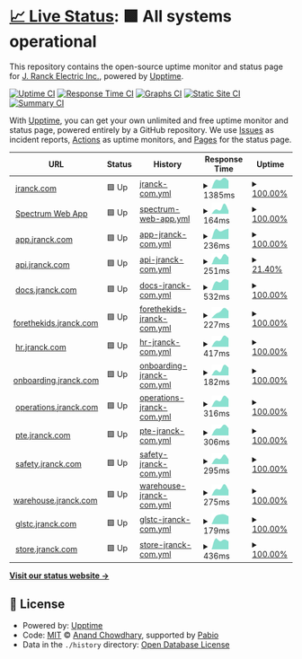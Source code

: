 # [📈 Live Status](https://j-ranck-electric.github.io/upptime): <!--live status--> **🟩 All systems operational**

This repository contains the open-source uptime monitor and status page for [J. Ranck Electric Inc.](https://jranck.com), powered by [Upptime](https://github.com/upptime/upptime).

[![Uptime CI](https://github.com/j-ranck-electric/upptime/workflows/Uptime%20CI/badge.svg)](https://github.com/j-ranck-electric/upptime/actions?query=workflow%3A%22Uptime+CI%22)
[![Response Time CI](https://github.com/j-ranck-electric/upptime/workflows/Response%20Time%20CI/badge.svg)](https://github.com/j-ranck-electric/upptime/actions?query=workflow%3A%22Response+Time+CI%22)
[![Graphs CI](https://github.com/j-ranck-electric/upptime/workflows/Graphs%20CI/badge.svg)](https://github.com/j-ranck-electric/upptime/actions?query=workflow%3A%22Graphs+CI%22)
[![Static Site CI](https://github.com/j-ranck-electric/upptime/workflows/Static%20Site%20CI/badge.svg)](https://github.com/j-ranck-electric/upptime/actions?query=workflow%3A%22Static+Site+CI%22)
[![Summary CI](https://github.com/j-ranck-electric/upptime/workflows/Summary%20CI/badge.svg)](https://github.com/j-ranck-electric/upptime/actions?query=workflow%3A%22Summary+CI%22)

With [Upptime](https://upptime.js.org), you can get your own unlimited and free uptime monitor and status page, powered entirely by a GitHub repository. We use [Issues](https://github.com/j-ranck-electric/upptime/issues) as incident reports, [Actions](https://github.com/j-ranck-electric/upptime/actions) as uptime monitors, and [Pages](https://j-ranck-electric.github.io/upptime) for the status page.

<!--start: status pages-->
<!-- This summary is generated by Upptime (https://github.com/upptime/upptime) -->
<!-- Do not edit this manually, your changes will be overwritten -->
<!-- prettier-ignore -->
| URL | Status | History | Response Time | Uptime |
| --- | ------ | ------- | ------------- | ------ |
| <img alt="" src="https://icons.duckduckgo.com/ip3/jranck.com.ico" height="13"> [jranck.com](https://jranck.com) | 🟩 Up | [jranck-com.yml](https://github.com/J-Ranck-Electric/upptime/commits/HEAD/history/jranck-com.yml) | <details><summary><img alt="Response time graph" src="./graphs/jranck-com/response-time-week.png" height="20"> 1385ms</summary><br><a href="https://j-ranck-electric.github.io/upptime/history/jranck-com"><img alt="Response time 1385" src="https://img.shields.io/endpoint?url=https%3A%2F%2Fraw.githubusercontent.com%2FJ-Ranck-Electric%2Fupptime%2FHEAD%2Fapi%2Fjranck-com%2Fresponse-time.json"></a><br><a href="https://j-ranck-electric.github.io/upptime/history/jranck-com"><img alt="24-hour response time 1385" src="https://img.shields.io/endpoint?url=https%3A%2F%2Fraw.githubusercontent.com%2FJ-Ranck-Electric%2Fupptime%2FHEAD%2Fapi%2Fjranck-com%2Fresponse-time-day.json"></a><br><a href="https://j-ranck-electric.github.io/upptime/history/jranck-com"><img alt="7-day response time 1385" src="https://img.shields.io/endpoint?url=https%3A%2F%2Fraw.githubusercontent.com%2FJ-Ranck-Electric%2Fupptime%2FHEAD%2Fapi%2Fjranck-com%2Fresponse-time-week.json"></a><br><a href="https://j-ranck-electric.github.io/upptime/history/jranck-com"><img alt="30-day response time 1385" src="https://img.shields.io/endpoint?url=https%3A%2F%2Fraw.githubusercontent.com%2FJ-Ranck-Electric%2Fupptime%2FHEAD%2Fapi%2Fjranck-com%2Fresponse-time-month.json"></a><br><a href="https://j-ranck-electric.github.io/upptime/history/jranck-com"><img alt="1-year response time 1385" src="https://img.shields.io/endpoint?url=https%3A%2F%2Fraw.githubusercontent.com%2FJ-Ranck-Electric%2Fupptime%2FHEAD%2Fapi%2Fjranck-com%2Fresponse-time-year.json"></a></details> | <details><summary><a href="https://j-ranck-electric.github.io/upptime/history/jranck-com">100.00%</a></summary><a href="https://j-ranck-electric.github.io/upptime/history/jranck-com"><img alt="All-time uptime 100.00%" src="https://img.shields.io/endpoint?url=https%3A%2F%2Fraw.githubusercontent.com%2FJ-Ranck-Electric%2Fupptime%2FHEAD%2Fapi%2Fjranck-com%2Fuptime.json"></a><br><a href="https://j-ranck-electric.github.io/upptime/history/jranck-com"><img alt="24-hour uptime 100.00%" src="https://img.shields.io/endpoint?url=https%3A%2F%2Fraw.githubusercontent.com%2FJ-Ranck-Electric%2Fupptime%2FHEAD%2Fapi%2Fjranck-com%2Fuptime-day.json"></a><br><a href="https://j-ranck-electric.github.io/upptime/history/jranck-com"><img alt="7-day uptime 100.00%" src="https://img.shields.io/endpoint?url=https%3A%2F%2Fraw.githubusercontent.com%2FJ-Ranck-Electric%2Fupptime%2FHEAD%2Fapi%2Fjranck-com%2Fuptime-week.json"></a><br><a href="https://j-ranck-electric.github.io/upptime/history/jranck-com"><img alt="30-day uptime 100.00%" src="https://img.shields.io/endpoint?url=https%3A%2F%2Fraw.githubusercontent.com%2FJ-Ranck-Electric%2Fupptime%2FHEAD%2Fapi%2Fjranck-com%2Fuptime-month.json"></a><br><a href="https://j-ranck-electric.github.io/upptime/history/jranck-com"><img alt="1-year uptime 100.00%" src="https://img.shields.io/endpoint?url=https%3A%2F%2Fraw.githubusercontent.com%2FJ-Ranck-Electric%2Fupptime%2FHEAD%2Fapi%2Fjranck-com%2Fuptime-year.json"></a></details>
| <img alt="" src="https://icons.duckduckgo.com/ip3/jranck.dexterchaney.com.ico" height="13"> [Spectrum Web App](https://jranck.dexterchaney.com) | 🟩 Up | [spectrum-web-app.yml](https://github.com/J-Ranck-Electric/upptime/commits/HEAD/history/spectrum-web-app.yml) | <details><summary><img alt="Response time graph" src="./graphs/spectrum-web-app/response-time-week.png" height="20"> 164ms</summary><br><a href="https://j-ranck-electric.github.io/upptime/history/spectrum-web-app"><img alt="Response time 164" src="https://img.shields.io/endpoint?url=https%3A%2F%2Fraw.githubusercontent.com%2FJ-Ranck-Electric%2Fupptime%2FHEAD%2Fapi%2Fspectrum-web-app%2Fresponse-time.json"></a><br><a href="https://j-ranck-electric.github.io/upptime/history/spectrum-web-app"><img alt="24-hour response time 164" src="https://img.shields.io/endpoint?url=https%3A%2F%2Fraw.githubusercontent.com%2FJ-Ranck-Electric%2Fupptime%2FHEAD%2Fapi%2Fspectrum-web-app%2Fresponse-time-day.json"></a><br><a href="https://j-ranck-electric.github.io/upptime/history/spectrum-web-app"><img alt="7-day response time 164" src="https://img.shields.io/endpoint?url=https%3A%2F%2Fraw.githubusercontent.com%2FJ-Ranck-Electric%2Fupptime%2FHEAD%2Fapi%2Fspectrum-web-app%2Fresponse-time-week.json"></a><br><a href="https://j-ranck-electric.github.io/upptime/history/spectrum-web-app"><img alt="30-day response time 164" src="https://img.shields.io/endpoint?url=https%3A%2F%2Fraw.githubusercontent.com%2FJ-Ranck-Electric%2Fupptime%2FHEAD%2Fapi%2Fspectrum-web-app%2Fresponse-time-month.json"></a><br><a href="https://j-ranck-electric.github.io/upptime/history/spectrum-web-app"><img alt="1-year response time 164" src="https://img.shields.io/endpoint?url=https%3A%2F%2Fraw.githubusercontent.com%2FJ-Ranck-Electric%2Fupptime%2FHEAD%2Fapi%2Fspectrum-web-app%2Fresponse-time-year.json"></a></details> | <details><summary><a href="https://j-ranck-electric.github.io/upptime/history/spectrum-web-app">100.00%</a></summary><a href="https://j-ranck-electric.github.io/upptime/history/spectrum-web-app"><img alt="All-time uptime 100.00%" src="https://img.shields.io/endpoint?url=https%3A%2F%2Fraw.githubusercontent.com%2FJ-Ranck-Electric%2Fupptime%2FHEAD%2Fapi%2Fspectrum-web-app%2Fuptime.json"></a><br><a href="https://j-ranck-electric.github.io/upptime/history/spectrum-web-app"><img alt="24-hour uptime 100.00%" src="https://img.shields.io/endpoint?url=https%3A%2F%2Fraw.githubusercontent.com%2FJ-Ranck-Electric%2Fupptime%2FHEAD%2Fapi%2Fspectrum-web-app%2Fuptime-day.json"></a><br><a href="https://j-ranck-electric.github.io/upptime/history/spectrum-web-app"><img alt="7-day uptime 100.00%" src="https://img.shields.io/endpoint?url=https%3A%2F%2Fraw.githubusercontent.com%2FJ-Ranck-Electric%2Fupptime%2FHEAD%2Fapi%2Fspectrum-web-app%2Fuptime-week.json"></a><br><a href="https://j-ranck-electric.github.io/upptime/history/spectrum-web-app"><img alt="30-day uptime 100.00%" src="https://img.shields.io/endpoint?url=https%3A%2F%2Fraw.githubusercontent.com%2FJ-Ranck-Electric%2Fupptime%2FHEAD%2Fapi%2Fspectrum-web-app%2Fuptime-month.json"></a><br><a href="https://j-ranck-electric.github.io/upptime/history/spectrum-web-app"><img alt="1-year uptime 100.00%" src="https://img.shields.io/endpoint?url=https%3A%2F%2Fraw.githubusercontent.com%2FJ-Ranck-Electric%2Fupptime%2FHEAD%2Fapi%2Fspectrum-web-app%2Fuptime-year.json"></a></details>
| <img alt="" src="https://icons.duckduckgo.com/ip3/app.jranck.com.ico" height="13"> [app.jranck.com](https://app.jranck.com) | 🟩 Up | [app-jranck-com.yml](https://github.com/J-Ranck-Electric/upptime/commits/HEAD/history/app-jranck-com.yml) | <details><summary><img alt="Response time graph" src="./graphs/app-jranck-com/response-time-week.png" height="20"> 236ms</summary><br><a href="https://j-ranck-electric.github.io/upptime/history/app-jranck-com"><img alt="Response time 236" src="https://img.shields.io/endpoint?url=https%3A%2F%2Fraw.githubusercontent.com%2FJ-Ranck-Electric%2Fupptime%2FHEAD%2Fapi%2Fapp-jranck-com%2Fresponse-time.json"></a><br><a href="https://j-ranck-electric.github.io/upptime/history/app-jranck-com"><img alt="24-hour response time 236" src="https://img.shields.io/endpoint?url=https%3A%2F%2Fraw.githubusercontent.com%2FJ-Ranck-Electric%2Fupptime%2FHEAD%2Fapi%2Fapp-jranck-com%2Fresponse-time-day.json"></a><br><a href="https://j-ranck-electric.github.io/upptime/history/app-jranck-com"><img alt="7-day response time 236" src="https://img.shields.io/endpoint?url=https%3A%2F%2Fraw.githubusercontent.com%2FJ-Ranck-Electric%2Fupptime%2FHEAD%2Fapi%2Fapp-jranck-com%2Fresponse-time-week.json"></a><br><a href="https://j-ranck-electric.github.io/upptime/history/app-jranck-com"><img alt="30-day response time 236" src="https://img.shields.io/endpoint?url=https%3A%2F%2Fraw.githubusercontent.com%2FJ-Ranck-Electric%2Fupptime%2FHEAD%2Fapi%2Fapp-jranck-com%2Fresponse-time-month.json"></a><br><a href="https://j-ranck-electric.github.io/upptime/history/app-jranck-com"><img alt="1-year response time 236" src="https://img.shields.io/endpoint?url=https%3A%2F%2Fraw.githubusercontent.com%2FJ-Ranck-Electric%2Fupptime%2FHEAD%2Fapi%2Fapp-jranck-com%2Fresponse-time-year.json"></a></details> | <details><summary><a href="https://j-ranck-electric.github.io/upptime/history/app-jranck-com">100.00%</a></summary><a href="https://j-ranck-electric.github.io/upptime/history/app-jranck-com"><img alt="All-time uptime 100.00%" src="https://img.shields.io/endpoint?url=https%3A%2F%2Fraw.githubusercontent.com%2FJ-Ranck-Electric%2Fupptime%2FHEAD%2Fapi%2Fapp-jranck-com%2Fuptime.json"></a><br><a href="https://j-ranck-electric.github.io/upptime/history/app-jranck-com"><img alt="24-hour uptime 100.00%" src="https://img.shields.io/endpoint?url=https%3A%2F%2Fraw.githubusercontent.com%2FJ-Ranck-Electric%2Fupptime%2FHEAD%2Fapi%2Fapp-jranck-com%2Fuptime-day.json"></a><br><a href="https://j-ranck-electric.github.io/upptime/history/app-jranck-com"><img alt="7-day uptime 100.00%" src="https://img.shields.io/endpoint?url=https%3A%2F%2Fraw.githubusercontent.com%2FJ-Ranck-Electric%2Fupptime%2FHEAD%2Fapi%2Fapp-jranck-com%2Fuptime-week.json"></a><br><a href="https://j-ranck-electric.github.io/upptime/history/app-jranck-com"><img alt="30-day uptime 100.00%" src="https://img.shields.io/endpoint?url=https%3A%2F%2Fraw.githubusercontent.com%2FJ-Ranck-Electric%2Fupptime%2FHEAD%2Fapi%2Fapp-jranck-com%2Fuptime-month.json"></a><br><a href="https://j-ranck-electric.github.io/upptime/history/app-jranck-com"><img alt="1-year uptime 100.00%" src="https://img.shields.io/endpoint?url=https%3A%2F%2Fraw.githubusercontent.com%2FJ-Ranck-Electric%2Fupptime%2FHEAD%2Fapi%2Fapp-jranck-com%2Fuptime-year.json"></a></details>
| <img alt="" src="https://icons.duckduckgo.com/ip3/api.jranck.com.ico" height="13"> [api.jranck.com](https://api.jranck.com/permissions/anontest) | 🟩 Up | [api-jranck-com.yml](https://github.com/J-Ranck-Electric/upptime/commits/HEAD/history/api-jranck-com.yml) | <details><summary><img alt="Response time graph" src="./graphs/api-jranck-com/response-time-week.png" height="20"> 251ms</summary><br><a href="https://j-ranck-electric.github.io/upptime/history/api-jranck-com"><img alt="Response time 251" src="https://img.shields.io/endpoint?url=https%3A%2F%2Fraw.githubusercontent.com%2FJ-Ranck-Electric%2Fupptime%2FHEAD%2Fapi%2Fapi-jranck-com%2Fresponse-time.json"></a><br><a href="https://j-ranck-electric.github.io/upptime/history/api-jranck-com"><img alt="24-hour response time 251" src="https://img.shields.io/endpoint?url=https%3A%2F%2Fraw.githubusercontent.com%2FJ-Ranck-Electric%2Fupptime%2FHEAD%2Fapi%2Fapi-jranck-com%2Fresponse-time-day.json"></a><br><a href="https://j-ranck-electric.github.io/upptime/history/api-jranck-com"><img alt="7-day response time 251" src="https://img.shields.io/endpoint?url=https%3A%2F%2Fraw.githubusercontent.com%2FJ-Ranck-Electric%2Fupptime%2FHEAD%2Fapi%2Fapi-jranck-com%2Fresponse-time-week.json"></a><br><a href="https://j-ranck-electric.github.io/upptime/history/api-jranck-com"><img alt="30-day response time 251" src="https://img.shields.io/endpoint?url=https%3A%2F%2Fraw.githubusercontent.com%2FJ-Ranck-Electric%2Fupptime%2FHEAD%2Fapi%2Fapi-jranck-com%2Fresponse-time-month.json"></a><br><a href="https://j-ranck-electric.github.io/upptime/history/api-jranck-com"><img alt="1-year response time 251" src="https://img.shields.io/endpoint?url=https%3A%2F%2Fraw.githubusercontent.com%2FJ-Ranck-Electric%2Fupptime%2FHEAD%2Fapi%2Fapi-jranck-com%2Fresponse-time-year.json"></a></details> | <details><summary><a href="https://j-ranck-electric.github.io/upptime/history/api-jranck-com">21.40%</a></summary><a href="https://j-ranck-electric.github.io/upptime/history/api-jranck-com"><img alt="All-time uptime 21.40%" src="https://img.shields.io/endpoint?url=https%3A%2F%2Fraw.githubusercontent.com%2FJ-Ranck-Electric%2Fupptime%2FHEAD%2Fapi%2Fapi-jranck-com%2Fuptime.json"></a><br><a href="https://j-ranck-electric.github.io/upptime/history/api-jranck-com"><img alt="24-hour uptime 21.40%" src="https://img.shields.io/endpoint?url=https%3A%2F%2Fraw.githubusercontent.com%2FJ-Ranck-Electric%2Fupptime%2FHEAD%2Fapi%2Fapi-jranck-com%2Fuptime-day.json"></a><br><a href="https://j-ranck-electric.github.io/upptime/history/api-jranck-com"><img alt="7-day uptime 21.40%" src="https://img.shields.io/endpoint?url=https%3A%2F%2Fraw.githubusercontent.com%2FJ-Ranck-Electric%2Fupptime%2FHEAD%2Fapi%2Fapi-jranck-com%2Fuptime-week.json"></a><br><a href="https://j-ranck-electric.github.io/upptime/history/api-jranck-com"><img alt="30-day uptime 21.40%" src="https://img.shields.io/endpoint?url=https%3A%2F%2Fraw.githubusercontent.com%2FJ-Ranck-Electric%2Fupptime%2FHEAD%2Fapi%2Fapi-jranck-com%2Fuptime-month.json"></a><br><a href="https://j-ranck-electric.github.io/upptime/history/api-jranck-com"><img alt="1-year uptime 21.40%" src="https://img.shields.io/endpoint?url=https%3A%2F%2Fraw.githubusercontent.com%2FJ-Ranck-Electric%2Fupptime%2FHEAD%2Fapi%2Fapi-jranck-com%2Fuptime-year.json"></a></details>
| <img alt="" src="https://icons.duckduckgo.com/ip3/docs.jranck.com.ico" height="13"> [docs.jranck.com](https://docs.jranck.com) | 🟩 Up | [docs-jranck-com.yml](https://github.com/J-Ranck-Electric/upptime/commits/HEAD/history/docs-jranck-com.yml) | <details><summary><img alt="Response time graph" src="./graphs/docs-jranck-com/response-time-week.png" height="20"> 532ms</summary><br><a href="https://j-ranck-electric.github.io/upptime/history/docs-jranck-com"><img alt="Response time 532" src="https://img.shields.io/endpoint?url=https%3A%2F%2Fraw.githubusercontent.com%2FJ-Ranck-Electric%2Fupptime%2FHEAD%2Fapi%2Fdocs-jranck-com%2Fresponse-time.json"></a><br><a href="https://j-ranck-electric.github.io/upptime/history/docs-jranck-com"><img alt="24-hour response time 532" src="https://img.shields.io/endpoint?url=https%3A%2F%2Fraw.githubusercontent.com%2FJ-Ranck-Electric%2Fupptime%2FHEAD%2Fapi%2Fdocs-jranck-com%2Fresponse-time-day.json"></a><br><a href="https://j-ranck-electric.github.io/upptime/history/docs-jranck-com"><img alt="7-day response time 532" src="https://img.shields.io/endpoint?url=https%3A%2F%2Fraw.githubusercontent.com%2FJ-Ranck-Electric%2Fupptime%2FHEAD%2Fapi%2Fdocs-jranck-com%2Fresponse-time-week.json"></a><br><a href="https://j-ranck-electric.github.io/upptime/history/docs-jranck-com"><img alt="30-day response time 532" src="https://img.shields.io/endpoint?url=https%3A%2F%2Fraw.githubusercontent.com%2FJ-Ranck-Electric%2Fupptime%2FHEAD%2Fapi%2Fdocs-jranck-com%2Fresponse-time-month.json"></a><br><a href="https://j-ranck-electric.github.io/upptime/history/docs-jranck-com"><img alt="1-year response time 532" src="https://img.shields.io/endpoint?url=https%3A%2F%2Fraw.githubusercontent.com%2FJ-Ranck-Electric%2Fupptime%2FHEAD%2Fapi%2Fdocs-jranck-com%2Fresponse-time-year.json"></a></details> | <details><summary><a href="https://j-ranck-electric.github.io/upptime/history/docs-jranck-com">100.00%</a></summary><a href="https://j-ranck-electric.github.io/upptime/history/docs-jranck-com"><img alt="All-time uptime 100.00%" src="https://img.shields.io/endpoint?url=https%3A%2F%2Fraw.githubusercontent.com%2FJ-Ranck-Electric%2Fupptime%2FHEAD%2Fapi%2Fdocs-jranck-com%2Fuptime.json"></a><br><a href="https://j-ranck-electric.github.io/upptime/history/docs-jranck-com"><img alt="24-hour uptime 100.00%" src="https://img.shields.io/endpoint?url=https%3A%2F%2Fraw.githubusercontent.com%2FJ-Ranck-Electric%2Fupptime%2FHEAD%2Fapi%2Fdocs-jranck-com%2Fuptime-day.json"></a><br><a href="https://j-ranck-electric.github.io/upptime/history/docs-jranck-com"><img alt="7-day uptime 100.00%" src="https://img.shields.io/endpoint?url=https%3A%2F%2Fraw.githubusercontent.com%2FJ-Ranck-Electric%2Fupptime%2FHEAD%2Fapi%2Fdocs-jranck-com%2Fuptime-week.json"></a><br><a href="https://j-ranck-electric.github.io/upptime/history/docs-jranck-com"><img alt="30-day uptime 100.00%" src="https://img.shields.io/endpoint?url=https%3A%2F%2Fraw.githubusercontent.com%2FJ-Ranck-Electric%2Fupptime%2FHEAD%2Fapi%2Fdocs-jranck-com%2Fuptime-month.json"></a><br><a href="https://j-ranck-electric.github.io/upptime/history/docs-jranck-com"><img alt="1-year uptime 100.00%" src="https://img.shields.io/endpoint?url=https%3A%2F%2Fraw.githubusercontent.com%2FJ-Ranck-Electric%2Fupptime%2FHEAD%2Fapi%2Fdocs-jranck-com%2Fuptime-year.json"></a></details>
| <img alt="" src="https://icons.duckduckgo.com/ip3/forethekids.jranck.com.ico" height="13"> [forethekids.jranck.com](https://forethekids.jranck.com) | 🟩 Up | [forethekids-jranck-com.yml](https://github.com/J-Ranck-Electric/upptime/commits/HEAD/history/forethekids-jranck-com.yml) | <details><summary><img alt="Response time graph" src="./graphs/forethekids-jranck-com/response-time-week.png" height="20"> 227ms</summary><br><a href="https://j-ranck-electric.github.io/upptime/history/forethekids-jranck-com"><img alt="Response time 227" src="https://img.shields.io/endpoint?url=https%3A%2F%2Fraw.githubusercontent.com%2FJ-Ranck-Electric%2Fupptime%2FHEAD%2Fapi%2Fforethekids-jranck-com%2Fresponse-time.json"></a><br><a href="https://j-ranck-electric.github.io/upptime/history/forethekids-jranck-com"><img alt="24-hour response time 227" src="https://img.shields.io/endpoint?url=https%3A%2F%2Fraw.githubusercontent.com%2FJ-Ranck-Electric%2Fupptime%2FHEAD%2Fapi%2Fforethekids-jranck-com%2Fresponse-time-day.json"></a><br><a href="https://j-ranck-electric.github.io/upptime/history/forethekids-jranck-com"><img alt="7-day response time 227" src="https://img.shields.io/endpoint?url=https%3A%2F%2Fraw.githubusercontent.com%2FJ-Ranck-Electric%2Fupptime%2FHEAD%2Fapi%2Fforethekids-jranck-com%2Fresponse-time-week.json"></a><br><a href="https://j-ranck-electric.github.io/upptime/history/forethekids-jranck-com"><img alt="30-day response time 227" src="https://img.shields.io/endpoint?url=https%3A%2F%2Fraw.githubusercontent.com%2FJ-Ranck-Electric%2Fupptime%2FHEAD%2Fapi%2Fforethekids-jranck-com%2Fresponse-time-month.json"></a><br><a href="https://j-ranck-electric.github.io/upptime/history/forethekids-jranck-com"><img alt="1-year response time 227" src="https://img.shields.io/endpoint?url=https%3A%2F%2Fraw.githubusercontent.com%2FJ-Ranck-Electric%2Fupptime%2FHEAD%2Fapi%2Fforethekids-jranck-com%2Fresponse-time-year.json"></a></details> | <details><summary><a href="https://j-ranck-electric.github.io/upptime/history/forethekids-jranck-com">100.00%</a></summary><a href="https://j-ranck-electric.github.io/upptime/history/forethekids-jranck-com"><img alt="All-time uptime 100.00%" src="https://img.shields.io/endpoint?url=https%3A%2F%2Fraw.githubusercontent.com%2FJ-Ranck-Electric%2Fupptime%2FHEAD%2Fapi%2Fforethekids-jranck-com%2Fuptime.json"></a><br><a href="https://j-ranck-electric.github.io/upptime/history/forethekids-jranck-com"><img alt="24-hour uptime 100.00%" src="https://img.shields.io/endpoint?url=https%3A%2F%2Fraw.githubusercontent.com%2FJ-Ranck-Electric%2Fupptime%2FHEAD%2Fapi%2Fforethekids-jranck-com%2Fuptime-day.json"></a><br><a href="https://j-ranck-electric.github.io/upptime/history/forethekids-jranck-com"><img alt="7-day uptime 100.00%" src="https://img.shields.io/endpoint?url=https%3A%2F%2Fraw.githubusercontent.com%2FJ-Ranck-Electric%2Fupptime%2FHEAD%2Fapi%2Fforethekids-jranck-com%2Fuptime-week.json"></a><br><a href="https://j-ranck-electric.github.io/upptime/history/forethekids-jranck-com"><img alt="30-day uptime 100.00%" src="https://img.shields.io/endpoint?url=https%3A%2F%2Fraw.githubusercontent.com%2FJ-Ranck-Electric%2Fupptime%2FHEAD%2Fapi%2Fforethekids-jranck-com%2Fuptime-month.json"></a><br><a href="https://j-ranck-electric.github.io/upptime/history/forethekids-jranck-com"><img alt="1-year uptime 100.00%" src="https://img.shields.io/endpoint?url=https%3A%2F%2Fraw.githubusercontent.com%2FJ-Ranck-Electric%2Fupptime%2FHEAD%2Fapi%2Fforethekids-jranck-com%2Fuptime-year.json"></a></details>
| <img alt="" src="https://icons.duckduckgo.com/ip3/hr.jranck.com.ico" height="13"> [hr.jranck.com](https://hr.jranck.com) | 🟩 Up | [hr-jranck-com.yml](https://github.com/J-Ranck-Electric/upptime/commits/HEAD/history/hr-jranck-com.yml) | <details><summary><img alt="Response time graph" src="./graphs/hr-jranck-com/response-time-week.png" height="20"> 417ms</summary><br><a href="https://j-ranck-electric.github.io/upptime/history/hr-jranck-com"><img alt="Response time 417" src="https://img.shields.io/endpoint?url=https%3A%2F%2Fraw.githubusercontent.com%2FJ-Ranck-Electric%2Fupptime%2FHEAD%2Fapi%2Fhr-jranck-com%2Fresponse-time.json"></a><br><a href="https://j-ranck-electric.github.io/upptime/history/hr-jranck-com"><img alt="24-hour response time 417" src="https://img.shields.io/endpoint?url=https%3A%2F%2Fraw.githubusercontent.com%2FJ-Ranck-Electric%2Fupptime%2FHEAD%2Fapi%2Fhr-jranck-com%2Fresponse-time-day.json"></a><br><a href="https://j-ranck-electric.github.io/upptime/history/hr-jranck-com"><img alt="7-day response time 417" src="https://img.shields.io/endpoint?url=https%3A%2F%2Fraw.githubusercontent.com%2FJ-Ranck-Electric%2Fupptime%2FHEAD%2Fapi%2Fhr-jranck-com%2Fresponse-time-week.json"></a><br><a href="https://j-ranck-electric.github.io/upptime/history/hr-jranck-com"><img alt="30-day response time 417" src="https://img.shields.io/endpoint?url=https%3A%2F%2Fraw.githubusercontent.com%2FJ-Ranck-Electric%2Fupptime%2FHEAD%2Fapi%2Fhr-jranck-com%2Fresponse-time-month.json"></a><br><a href="https://j-ranck-electric.github.io/upptime/history/hr-jranck-com"><img alt="1-year response time 417" src="https://img.shields.io/endpoint?url=https%3A%2F%2Fraw.githubusercontent.com%2FJ-Ranck-Electric%2Fupptime%2FHEAD%2Fapi%2Fhr-jranck-com%2Fresponse-time-year.json"></a></details> | <details><summary><a href="https://j-ranck-electric.github.io/upptime/history/hr-jranck-com">100.00%</a></summary><a href="https://j-ranck-electric.github.io/upptime/history/hr-jranck-com"><img alt="All-time uptime 100.00%" src="https://img.shields.io/endpoint?url=https%3A%2F%2Fraw.githubusercontent.com%2FJ-Ranck-Electric%2Fupptime%2FHEAD%2Fapi%2Fhr-jranck-com%2Fuptime.json"></a><br><a href="https://j-ranck-electric.github.io/upptime/history/hr-jranck-com"><img alt="24-hour uptime 100.00%" src="https://img.shields.io/endpoint?url=https%3A%2F%2Fraw.githubusercontent.com%2FJ-Ranck-Electric%2Fupptime%2FHEAD%2Fapi%2Fhr-jranck-com%2Fuptime-day.json"></a><br><a href="https://j-ranck-electric.github.io/upptime/history/hr-jranck-com"><img alt="7-day uptime 100.00%" src="https://img.shields.io/endpoint?url=https%3A%2F%2Fraw.githubusercontent.com%2FJ-Ranck-Electric%2Fupptime%2FHEAD%2Fapi%2Fhr-jranck-com%2Fuptime-week.json"></a><br><a href="https://j-ranck-electric.github.io/upptime/history/hr-jranck-com"><img alt="30-day uptime 100.00%" src="https://img.shields.io/endpoint?url=https%3A%2F%2Fraw.githubusercontent.com%2FJ-Ranck-Electric%2Fupptime%2FHEAD%2Fapi%2Fhr-jranck-com%2Fuptime-month.json"></a><br><a href="https://j-ranck-electric.github.io/upptime/history/hr-jranck-com"><img alt="1-year uptime 100.00%" src="https://img.shields.io/endpoint?url=https%3A%2F%2Fraw.githubusercontent.com%2FJ-Ranck-Electric%2Fupptime%2FHEAD%2Fapi%2Fhr-jranck-com%2Fuptime-year.json"></a></details>
| <img alt="" src="https://icons.duckduckgo.com/ip3/onboarding.jranck.com.ico" height="13"> [onboarding.jranck.com](https://onboarding.jranck.com) | 🟩 Up | [onboarding-jranck-com.yml](https://github.com/J-Ranck-Electric/upptime/commits/HEAD/history/onboarding-jranck-com.yml) | <details><summary><img alt="Response time graph" src="./graphs/onboarding-jranck-com/response-time-week.png" height="20"> 182ms</summary><br><a href="https://j-ranck-electric.github.io/upptime/history/onboarding-jranck-com"><img alt="Response time 182" src="https://img.shields.io/endpoint?url=https%3A%2F%2Fraw.githubusercontent.com%2FJ-Ranck-Electric%2Fupptime%2FHEAD%2Fapi%2Fonboarding-jranck-com%2Fresponse-time.json"></a><br><a href="https://j-ranck-electric.github.io/upptime/history/onboarding-jranck-com"><img alt="24-hour response time 182" src="https://img.shields.io/endpoint?url=https%3A%2F%2Fraw.githubusercontent.com%2FJ-Ranck-Electric%2Fupptime%2FHEAD%2Fapi%2Fonboarding-jranck-com%2Fresponse-time-day.json"></a><br><a href="https://j-ranck-electric.github.io/upptime/history/onboarding-jranck-com"><img alt="7-day response time 182" src="https://img.shields.io/endpoint?url=https%3A%2F%2Fraw.githubusercontent.com%2FJ-Ranck-Electric%2Fupptime%2FHEAD%2Fapi%2Fonboarding-jranck-com%2Fresponse-time-week.json"></a><br><a href="https://j-ranck-electric.github.io/upptime/history/onboarding-jranck-com"><img alt="30-day response time 182" src="https://img.shields.io/endpoint?url=https%3A%2F%2Fraw.githubusercontent.com%2FJ-Ranck-Electric%2Fupptime%2FHEAD%2Fapi%2Fonboarding-jranck-com%2Fresponse-time-month.json"></a><br><a href="https://j-ranck-electric.github.io/upptime/history/onboarding-jranck-com"><img alt="1-year response time 182" src="https://img.shields.io/endpoint?url=https%3A%2F%2Fraw.githubusercontent.com%2FJ-Ranck-Electric%2Fupptime%2FHEAD%2Fapi%2Fonboarding-jranck-com%2Fresponse-time-year.json"></a></details> | <details><summary><a href="https://j-ranck-electric.github.io/upptime/history/onboarding-jranck-com">100.00%</a></summary><a href="https://j-ranck-electric.github.io/upptime/history/onboarding-jranck-com"><img alt="All-time uptime 100.00%" src="https://img.shields.io/endpoint?url=https%3A%2F%2Fraw.githubusercontent.com%2FJ-Ranck-Electric%2Fupptime%2FHEAD%2Fapi%2Fonboarding-jranck-com%2Fuptime.json"></a><br><a href="https://j-ranck-electric.github.io/upptime/history/onboarding-jranck-com"><img alt="24-hour uptime 100.00%" src="https://img.shields.io/endpoint?url=https%3A%2F%2Fraw.githubusercontent.com%2FJ-Ranck-Electric%2Fupptime%2FHEAD%2Fapi%2Fonboarding-jranck-com%2Fuptime-day.json"></a><br><a href="https://j-ranck-electric.github.io/upptime/history/onboarding-jranck-com"><img alt="7-day uptime 100.00%" src="https://img.shields.io/endpoint?url=https%3A%2F%2Fraw.githubusercontent.com%2FJ-Ranck-Electric%2Fupptime%2FHEAD%2Fapi%2Fonboarding-jranck-com%2Fuptime-week.json"></a><br><a href="https://j-ranck-electric.github.io/upptime/history/onboarding-jranck-com"><img alt="30-day uptime 100.00%" src="https://img.shields.io/endpoint?url=https%3A%2F%2Fraw.githubusercontent.com%2FJ-Ranck-Electric%2Fupptime%2FHEAD%2Fapi%2Fonboarding-jranck-com%2Fuptime-month.json"></a><br><a href="https://j-ranck-electric.github.io/upptime/history/onboarding-jranck-com"><img alt="1-year uptime 100.00%" src="https://img.shields.io/endpoint?url=https%3A%2F%2Fraw.githubusercontent.com%2FJ-Ranck-Electric%2Fupptime%2FHEAD%2Fapi%2Fonboarding-jranck-com%2Fuptime-year.json"></a></details>
| <img alt="" src="https://icons.duckduckgo.com/ip3/operations.jranck.com.ico" height="13"> [operations.jranck.com](https://operations.jranck.com) | 🟩 Up | [operations-jranck-com.yml](https://github.com/J-Ranck-Electric/upptime/commits/HEAD/history/operations-jranck-com.yml) | <details><summary><img alt="Response time graph" src="./graphs/operations-jranck-com/response-time-week.png" height="20"> 316ms</summary><br><a href="https://j-ranck-electric.github.io/upptime/history/operations-jranck-com"><img alt="Response time 316" src="https://img.shields.io/endpoint?url=https%3A%2F%2Fraw.githubusercontent.com%2FJ-Ranck-Electric%2Fupptime%2FHEAD%2Fapi%2Foperations-jranck-com%2Fresponse-time.json"></a><br><a href="https://j-ranck-electric.github.io/upptime/history/operations-jranck-com"><img alt="24-hour response time 316" src="https://img.shields.io/endpoint?url=https%3A%2F%2Fraw.githubusercontent.com%2FJ-Ranck-Electric%2Fupptime%2FHEAD%2Fapi%2Foperations-jranck-com%2Fresponse-time-day.json"></a><br><a href="https://j-ranck-electric.github.io/upptime/history/operations-jranck-com"><img alt="7-day response time 316" src="https://img.shields.io/endpoint?url=https%3A%2F%2Fraw.githubusercontent.com%2FJ-Ranck-Electric%2Fupptime%2FHEAD%2Fapi%2Foperations-jranck-com%2Fresponse-time-week.json"></a><br><a href="https://j-ranck-electric.github.io/upptime/history/operations-jranck-com"><img alt="30-day response time 316" src="https://img.shields.io/endpoint?url=https%3A%2F%2Fraw.githubusercontent.com%2FJ-Ranck-Electric%2Fupptime%2FHEAD%2Fapi%2Foperations-jranck-com%2Fresponse-time-month.json"></a><br><a href="https://j-ranck-electric.github.io/upptime/history/operations-jranck-com"><img alt="1-year response time 316" src="https://img.shields.io/endpoint?url=https%3A%2F%2Fraw.githubusercontent.com%2FJ-Ranck-Electric%2Fupptime%2FHEAD%2Fapi%2Foperations-jranck-com%2Fresponse-time-year.json"></a></details> | <details><summary><a href="https://j-ranck-electric.github.io/upptime/history/operations-jranck-com">100.00%</a></summary><a href="https://j-ranck-electric.github.io/upptime/history/operations-jranck-com"><img alt="All-time uptime 100.00%" src="https://img.shields.io/endpoint?url=https%3A%2F%2Fraw.githubusercontent.com%2FJ-Ranck-Electric%2Fupptime%2FHEAD%2Fapi%2Foperations-jranck-com%2Fuptime.json"></a><br><a href="https://j-ranck-electric.github.io/upptime/history/operations-jranck-com"><img alt="24-hour uptime 100.00%" src="https://img.shields.io/endpoint?url=https%3A%2F%2Fraw.githubusercontent.com%2FJ-Ranck-Electric%2Fupptime%2FHEAD%2Fapi%2Foperations-jranck-com%2Fuptime-day.json"></a><br><a href="https://j-ranck-electric.github.io/upptime/history/operations-jranck-com"><img alt="7-day uptime 100.00%" src="https://img.shields.io/endpoint?url=https%3A%2F%2Fraw.githubusercontent.com%2FJ-Ranck-Electric%2Fupptime%2FHEAD%2Fapi%2Foperations-jranck-com%2Fuptime-week.json"></a><br><a href="https://j-ranck-electric.github.io/upptime/history/operations-jranck-com"><img alt="30-day uptime 100.00%" src="https://img.shields.io/endpoint?url=https%3A%2F%2Fraw.githubusercontent.com%2FJ-Ranck-Electric%2Fupptime%2FHEAD%2Fapi%2Foperations-jranck-com%2Fuptime-month.json"></a><br><a href="https://j-ranck-electric.github.io/upptime/history/operations-jranck-com"><img alt="1-year uptime 100.00%" src="https://img.shields.io/endpoint?url=https%3A%2F%2Fraw.githubusercontent.com%2FJ-Ranck-Electric%2Fupptime%2FHEAD%2Fapi%2Foperations-jranck-com%2Fuptime-year.json"></a></details>
| <img alt="" src="https://icons.duckduckgo.com/ip3/pte.jranck.com.ico" height="13"> [pte.jranck.com](https://pte.jranck.com) | 🟩 Up | [pte-jranck-com.yml](https://github.com/J-Ranck-Electric/upptime/commits/HEAD/history/pte-jranck-com.yml) | <details><summary><img alt="Response time graph" src="./graphs/pte-jranck-com/response-time-week.png" height="20"> 306ms</summary><br><a href="https://j-ranck-electric.github.io/upptime/history/pte-jranck-com"><img alt="Response time 306" src="https://img.shields.io/endpoint?url=https%3A%2F%2Fraw.githubusercontent.com%2FJ-Ranck-Electric%2Fupptime%2FHEAD%2Fapi%2Fpte-jranck-com%2Fresponse-time.json"></a><br><a href="https://j-ranck-electric.github.io/upptime/history/pte-jranck-com"><img alt="24-hour response time 306" src="https://img.shields.io/endpoint?url=https%3A%2F%2Fraw.githubusercontent.com%2FJ-Ranck-Electric%2Fupptime%2FHEAD%2Fapi%2Fpte-jranck-com%2Fresponse-time-day.json"></a><br><a href="https://j-ranck-electric.github.io/upptime/history/pte-jranck-com"><img alt="7-day response time 306" src="https://img.shields.io/endpoint?url=https%3A%2F%2Fraw.githubusercontent.com%2FJ-Ranck-Electric%2Fupptime%2FHEAD%2Fapi%2Fpte-jranck-com%2Fresponse-time-week.json"></a><br><a href="https://j-ranck-electric.github.io/upptime/history/pte-jranck-com"><img alt="30-day response time 306" src="https://img.shields.io/endpoint?url=https%3A%2F%2Fraw.githubusercontent.com%2FJ-Ranck-Electric%2Fupptime%2FHEAD%2Fapi%2Fpte-jranck-com%2Fresponse-time-month.json"></a><br><a href="https://j-ranck-electric.github.io/upptime/history/pte-jranck-com"><img alt="1-year response time 306" src="https://img.shields.io/endpoint?url=https%3A%2F%2Fraw.githubusercontent.com%2FJ-Ranck-Electric%2Fupptime%2FHEAD%2Fapi%2Fpte-jranck-com%2Fresponse-time-year.json"></a></details> | <details><summary><a href="https://j-ranck-electric.github.io/upptime/history/pte-jranck-com">100.00%</a></summary><a href="https://j-ranck-electric.github.io/upptime/history/pte-jranck-com"><img alt="All-time uptime 100.00%" src="https://img.shields.io/endpoint?url=https%3A%2F%2Fraw.githubusercontent.com%2FJ-Ranck-Electric%2Fupptime%2FHEAD%2Fapi%2Fpte-jranck-com%2Fuptime.json"></a><br><a href="https://j-ranck-electric.github.io/upptime/history/pte-jranck-com"><img alt="24-hour uptime 100.00%" src="https://img.shields.io/endpoint?url=https%3A%2F%2Fraw.githubusercontent.com%2FJ-Ranck-Electric%2Fupptime%2FHEAD%2Fapi%2Fpte-jranck-com%2Fuptime-day.json"></a><br><a href="https://j-ranck-electric.github.io/upptime/history/pte-jranck-com"><img alt="7-day uptime 100.00%" src="https://img.shields.io/endpoint?url=https%3A%2F%2Fraw.githubusercontent.com%2FJ-Ranck-Electric%2Fupptime%2FHEAD%2Fapi%2Fpte-jranck-com%2Fuptime-week.json"></a><br><a href="https://j-ranck-electric.github.io/upptime/history/pte-jranck-com"><img alt="30-day uptime 100.00%" src="https://img.shields.io/endpoint?url=https%3A%2F%2Fraw.githubusercontent.com%2FJ-Ranck-Electric%2Fupptime%2FHEAD%2Fapi%2Fpte-jranck-com%2Fuptime-month.json"></a><br><a href="https://j-ranck-electric.github.io/upptime/history/pte-jranck-com"><img alt="1-year uptime 100.00%" src="https://img.shields.io/endpoint?url=https%3A%2F%2Fraw.githubusercontent.com%2FJ-Ranck-Electric%2Fupptime%2FHEAD%2Fapi%2Fpte-jranck-com%2Fuptime-year.json"></a></details>
| <img alt="" src="https://icons.duckduckgo.com/ip3/safety.jranck.com.ico" height="13"> [safety.jranck.com](https://safety.jranck.com) | 🟩 Up | [safety-jranck-com.yml](https://github.com/J-Ranck-Electric/upptime/commits/HEAD/history/safety-jranck-com.yml) | <details><summary><img alt="Response time graph" src="./graphs/safety-jranck-com/response-time-week.png" height="20"> 295ms</summary><br><a href="https://j-ranck-electric.github.io/upptime/history/safety-jranck-com"><img alt="Response time 295" src="https://img.shields.io/endpoint?url=https%3A%2F%2Fraw.githubusercontent.com%2FJ-Ranck-Electric%2Fupptime%2FHEAD%2Fapi%2Fsafety-jranck-com%2Fresponse-time.json"></a><br><a href="https://j-ranck-electric.github.io/upptime/history/safety-jranck-com"><img alt="24-hour response time 295" src="https://img.shields.io/endpoint?url=https%3A%2F%2Fraw.githubusercontent.com%2FJ-Ranck-Electric%2Fupptime%2FHEAD%2Fapi%2Fsafety-jranck-com%2Fresponse-time-day.json"></a><br><a href="https://j-ranck-electric.github.io/upptime/history/safety-jranck-com"><img alt="7-day response time 295" src="https://img.shields.io/endpoint?url=https%3A%2F%2Fraw.githubusercontent.com%2FJ-Ranck-Electric%2Fupptime%2FHEAD%2Fapi%2Fsafety-jranck-com%2Fresponse-time-week.json"></a><br><a href="https://j-ranck-electric.github.io/upptime/history/safety-jranck-com"><img alt="30-day response time 295" src="https://img.shields.io/endpoint?url=https%3A%2F%2Fraw.githubusercontent.com%2FJ-Ranck-Electric%2Fupptime%2FHEAD%2Fapi%2Fsafety-jranck-com%2Fresponse-time-month.json"></a><br><a href="https://j-ranck-electric.github.io/upptime/history/safety-jranck-com"><img alt="1-year response time 295" src="https://img.shields.io/endpoint?url=https%3A%2F%2Fraw.githubusercontent.com%2FJ-Ranck-Electric%2Fupptime%2FHEAD%2Fapi%2Fsafety-jranck-com%2Fresponse-time-year.json"></a></details> | <details><summary><a href="https://j-ranck-electric.github.io/upptime/history/safety-jranck-com">100.00%</a></summary><a href="https://j-ranck-electric.github.io/upptime/history/safety-jranck-com"><img alt="All-time uptime 100.00%" src="https://img.shields.io/endpoint?url=https%3A%2F%2Fraw.githubusercontent.com%2FJ-Ranck-Electric%2Fupptime%2FHEAD%2Fapi%2Fsafety-jranck-com%2Fuptime.json"></a><br><a href="https://j-ranck-electric.github.io/upptime/history/safety-jranck-com"><img alt="24-hour uptime 100.00%" src="https://img.shields.io/endpoint?url=https%3A%2F%2Fraw.githubusercontent.com%2FJ-Ranck-Electric%2Fupptime%2FHEAD%2Fapi%2Fsafety-jranck-com%2Fuptime-day.json"></a><br><a href="https://j-ranck-electric.github.io/upptime/history/safety-jranck-com"><img alt="7-day uptime 100.00%" src="https://img.shields.io/endpoint?url=https%3A%2F%2Fraw.githubusercontent.com%2FJ-Ranck-Electric%2Fupptime%2FHEAD%2Fapi%2Fsafety-jranck-com%2Fuptime-week.json"></a><br><a href="https://j-ranck-electric.github.io/upptime/history/safety-jranck-com"><img alt="30-day uptime 100.00%" src="https://img.shields.io/endpoint?url=https%3A%2F%2Fraw.githubusercontent.com%2FJ-Ranck-Electric%2Fupptime%2FHEAD%2Fapi%2Fsafety-jranck-com%2Fuptime-month.json"></a><br><a href="https://j-ranck-electric.github.io/upptime/history/safety-jranck-com"><img alt="1-year uptime 100.00%" src="https://img.shields.io/endpoint?url=https%3A%2F%2Fraw.githubusercontent.com%2FJ-Ranck-Electric%2Fupptime%2FHEAD%2Fapi%2Fsafety-jranck-com%2Fuptime-year.json"></a></details>
| <img alt="" src="https://icons.duckduckgo.com/ip3/warehouse.jranck.com.ico" height="13"> [warehouse.jranck.com](https://warehouse.jranck.com) | 🟩 Up | [warehouse-jranck-com.yml](https://github.com/J-Ranck-Electric/upptime/commits/HEAD/history/warehouse-jranck-com.yml) | <details><summary><img alt="Response time graph" src="./graphs/warehouse-jranck-com/response-time-week.png" height="20"> 275ms</summary><br><a href="https://j-ranck-electric.github.io/upptime/history/warehouse-jranck-com"><img alt="Response time 275" src="https://img.shields.io/endpoint?url=https%3A%2F%2Fraw.githubusercontent.com%2FJ-Ranck-Electric%2Fupptime%2FHEAD%2Fapi%2Fwarehouse-jranck-com%2Fresponse-time.json"></a><br><a href="https://j-ranck-electric.github.io/upptime/history/warehouse-jranck-com"><img alt="24-hour response time 275" src="https://img.shields.io/endpoint?url=https%3A%2F%2Fraw.githubusercontent.com%2FJ-Ranck-Electric%2Fupptime%2FHEAD%2Fapi%2Fwarehouse-jranck-com%2Fresponse-time-day.json"></a><br><a href="https://j-ranck-electric.github.io/upptime/history/warehouse-jranck-com"><img alt="7-day response time 275" src="https://img.shields.io/endpoint?url=https%3A%2F%2Fraw.githubusercontent.com%2FJ-Ranck-Electric%2Fupptime%2FHEAD%2Fapi%2Fwarehouse-jranck-com%2Fresponse-time-week.json"></a><br><a href="https://j-ranck-electric.github.io/upptime/history/warehouse-jranck-com"><img alt="30-day response time 275" src="https://img.shields.io/endpoint?url=https%3A%2F%2Fraw.githubusercontent.com%2FJ-Ranck-Electric%2Fupptime%2FHEAD%2Fapi%2Fwarehouse-jranck-com%2Fresponse-time-month.json"></a><br><a href="https://j-ranck-electric.github.io/upptime/history/warehouse-jranck-com"><img alt="1-year response time 275" src="https://img.shields.io/endpoint?url=https%3A%2F%2Fraw.githubusercontent.com%2FJ-Ranck-Electric%2Fupptime%2FHEAD%2Fapi%2Fwarehouse-jranck-com%2Fresponse-time-year.json"></a></details> | <details><summary><a href="https://j-ranck-electric.github.io/upptime/history/warehouse-jranck-com">100.00%</a></summary><a href="https://j-ranck-electric.github.io/upptime/history/warehouse-jranck-com"><img alt="All-time uptime 100.00%" src="https://img.shields.io/endpoint?url=https%3A%2F%2Fraw.githubusercontent.com%2FJ-Ranck-Electric%2Fupptime%2FHEAD%2Fapi%2Fwarehouse-jranck-com%2Fuptime.json"></a><br><a href="https://j-ranck-electric.github.io/upptime/history/warehouse-jranck-com"><img alt="24-hour uptime 100.00%" src="https://img.shields.io/endpoint?url=https%3A%2F%2Fraw.githubusercontent.com%2FJ-Ranck-Electric%2Fupptime%2FHEAD%2Fapi%2Fwarehouse-jranck-com%2Fuptime-day.json"></a><br><a href="https://j-ranck-electric.github.io/upptime/history/warehouse-jranck-com"><img alt="7-day uptime 100.00%" src="https://img.shields.io/endpoint?url=https%3A%2F%2Fraw.githubusercontent.com%2FJ-Ranck-Electric%2Fupptime%2FHEAD%2Fapi%2Fwarehouse-jranck-com%2Fuptime-week.json"></a><br><a href="https://j-ranck-electric.github.io/upptime/history/warehouse-jranck-com"><img alt="30-day uptime 100.00%" src="https://img.shields.io/endpoint?url=https%3A%2F%2Fraw.githubusercontent.com%2FJ-Ranck-Electric%2Fupptime%2FHEAD%2Fapi%2Fwarehouse-jranck-com%2Fuptime-month.json"></a><br><a href="https://j-ranck-electric.github.io/upptime/history/warehouse-jranck-com"><img alt="1-year uptime 100.00%" src="https://img.shields.io/endpoint?url=https%3A%2F%2Fraw.githubusercontent.com%2FJ-Ranck-Electric%2Fupptime%2FHEAD%2Fapi%2Fwarehouse-jranck-com%2Fuptime-year.json"></a></details>
| <img alt="" src="https://icons.duckduckgo.com/ip3/glstc.jranck.com.ico" height="13"> [glstc.jranck.com](https://glstc.jranck.com) | 🟩 Up | [glstc-jranck-com.yml](https://github.com/J-Ranck-Electric/upptime/commits/HEAD/history/glstc-jranck-com.yml) | <details><summary><img alt="Response time graph" src="./graphs/glstc-jranck-com/response-time-week.png" height="20"> 179ms</summary><br><a href="https://j-ranck-electric.github.io/upptime/history/glstc-jranck-com"><img alt="Response time 179" src="https://img.shields.io/endpoint?url=https%3A%2F%2Fraw.githubusercontent.com%2FJ-Ranck-Electric%2Fupptime%2FHEAD%2Fapi%2Fglstc-jranck-com%2Fresponse-time.json"></a><br><a href="https://j-ranck-electric.github.io/upptime/history/glstc-jranck-com"><img alt="24-hour response time 179" src="https://img.shields.io/endpoint?url=https%3A%2F%2Fraw.githubusercontent.com%2FJ-Ranck-Electric%2Fupptime%2FHEAD%2Fapi%2Fglstc-jranck-com%2Fresponse-time-day.json"></a><br><a href="https://j-ranck-electric.github.io/upptime/history/glstc-jranck-com"><img alt="7-day response time 179" src="https://img.shields.io/endpoint?url=https%3A%2F%2Fraw.githubusercontent.com%2FJ-Ranck-Electric%2Fupptime%2FHEAD%2Fapi%2Fglstc-jranck-com%2Fresponse-time-week.json"></a><br><a href="https://j-ranck-electric.github.io/upptime/history/glstc-jranck-com"><img alt="30-day response time 179" src="https://img.shields.io/endpoint?url=https%3A%2F%2Fraw.githubusercontent.com%2FJ-Ranck-Electric%2Fupptime%2FHEAD%2Fapi%2Fglstc-jranck-com%2Fresponse-time-month.json"></a><br><a href="https://j-ranck-electric.github.io/upptime/history/glstc-jranck-com"><img alt="1-year response time 179" src="https://img.shields.io/endpoint?url=https%3A%2F%2Fraw.githubusercontent.com%2FJ-Ranck-Electric%2Fupptime%2FHEAD%2Fapi%2Fglstc-jranck-com%2Fresponse-time-year.json"></a></details> | <details><summary><a href="https://j-ranck-electric.github.io/upptime/history/glstc-jranck-com">100.00%</a></summary><a href="https://j-ranck-electric.github.io/upptime/history/glstc-jranck-com"><img alt="All-time uptime 100.00%" src="https://img.shields.io/endpoint?url=https%3A%2F%2Fraw.githubusercontent.com%2FJ-Ranck-Electric%2Fupptime%2FHEAD%2Fapi%2Fglstc-jranck-com%2Fuptime.json"></a><br><a href="https://j-ranck-electric.github.io/upptime/history/glstc-jranck-com"><img alt="24-hour uptime 100.00%" src="https://img.shields.io/endpoint?url=https%3A%2F%2Fraw.githubusercontent.com%2FJ-Ranck-Electric%2Fupptime%2FHEAD%2Fapi%2Fglstc-jranck-com%2Fuptime-day.json"></a><br><a href="https://j-ranck-electric.github.io/upptime/history/glstc-jranck-com"><img alt="7-day uptime 100.00%" src="https://img.shields.io/endpoint?url=https%3A%2F%2Fraw.githubusercontent.com%2FJ-Ranck-Electric%2Fupptime%2FHEAD%2Fapi%2Fglstc-jranck-com%2Fuptime-week.json"></a><br><a href="https://j-ranck-electric.github.io/upptime/history/glstc-jranck-com"><img alt="30-day uptime 100.00%" src="https://img.shields.io/endpoint?url=https%3A%2F%2Fraw.githubusercontent.com%2FJ-Ranck-Electric%2Fupptime%2FHEAD%2Fapi%2Fglstc-jranck-com%2Fuptime-month.json"></a><br><a href="https://j-ranck-electric.github.io/upptime/history/glstc-jranck-com"><img alt="1-year uptime 100.00%" src="https://img.shields.io/endpoint?url=https%3A%2F%2Fraw.githubusercontent.com%2FJ-Ranck-Electric%2Fupptime%2FHEAD%2Fapi%2Fglstc-jranck-com%2Fuptime-year.json"></a></details>
| <img alt="" src="https://icons.duckduckgo.com/ip3/store.jranck.com.ico" height="13"> [store.jranck.com](https://store.jranck.com) | 🟩 Up | [store-jranck-com.yml](https://github.com/J-Ranck-Electric/upptime/commits/HEAD/history/store-jranck-com.yml) | <details><summary><img alt="Response time graph" src="./graphs/store-jranck-com/response-time-week.png" height="20"> 436ms</summary><br><a href="https://j-ranck-electric.github.io/upptime/history/store-jranck-com"><img alt="Response time 436" src="https://img.shields.io/endpoint?url=https%3A%2F%2Fraw.githubusercontent.com%2FJ-Ranck-Electric%2Fupptime%2FHEAD%2Fapi%2Fstore-jranck-com%2Fresponse-time.json"></a><br><a href="https://j-ranck-electric.github.io/upptime/history/store-jranck-com"><img alt="24-hour response time 436" src="https://img.shields.io/endpoint?url=https%3A%2F%2Fraw.githubusercontent.com%2FJ-Ranck-Electric%2Fupptime%2FHEAD%2Fapi%2Fstore-jranck-com%2Fresponse-time-day.json"></a><br><a href="https://j-ranck-electric.github.io/upptime/history/store-jranck-com"><img alt="7-day response time 436" src="https://img.shields.io/endpoint?url=https%3A%2F%2Fraw.githubusercontent.com%2FJ-Ranck-Electric%2Fupptime%2FHEAD%2Fapi%2Fstore-jranck-com%2Fresponse-time-week.json"></a><br><a href="https://j-ranck-electric.github.io/upptime/history/store-jranck-com"><img alt="30-day response time 436" src="https://img.shields.io/endpoint?url=https%3A%2F%2Fraw.githubusercontent.com%2FJ-Ranck-Electric%2Fupptime%2FHEAD%2Fapi%2Fstore-jranck-com%2Fresponse-time-month.json"></a><br><a href="https://j-ranck-electric.github.io/upptime/history/store-jranck-com"><img alt="1-year response time 436" src="https://img.shields.io/endpoint?url=https%3A%2F%2Fraw.githubusercontent.com%2FJ-Ranck-Electric%2Fupptime%2FHEAD%2Fapi%2Fstore-jranck-com%2Fresponse-time-year.json"></a></details> | <details><summary><a href="https://j-ranck-electric.github.io/upptime/history/store-jranck-com">100.00%</a></summary><a href="https://j-ranck-electric.github.io/upptime/history/store-jranck-com"><img alt="All-time uptime 100.00%" src="https://img.shields.io/endpoint?url=https%3A%2F%2Fraw.githubusercontent.com%2FJ-Ranck-Electric%2Fupptime%2FHEAD%2Fapi%2Fstore-jranck-com%2Fuptime.json"></a><br><a href="https://j-ranck-electric.github.io/upptime/history/store-jranck-com"><img alt="24-hour uptime 100.00%" src="https://img.shields.io/endpoint?url=https%3A%2F%2Fraw.githubusercontent.com%2FJ-Ranck-Electric%2Fupptime%2FHEAD%2Fapi%2Fstore-jranck-com%2Fuptime-day.json"></a><br><a href="https://j-ranck-electric.github.io/upptime/history/store-jranck-com"><img alt="7-day uptime 100.00%" src="https://img.shields.io/endpoint?url=https%3A%2F%2Fraw.githubusercontent.com%2FJ-Ranck-Electric%2Fupptime%2FHEAD%2Fapi%2Fstore-jranck-com%2Fuptime-week.json"></a><br><a href="https://j-ranck-electric.github.io/upptime/history/store-jranck-com"><img alt="30-day uptime 100.00%" src="https://img.shields.io/endpoint?url=https%3A%2F%2Fraw.githubusercontent.com%2FJ-Ranck-Electric%2Fupptime%2FHEAD%2Fapi%2Fstore-jranck-com%2Fuptime-month.json"></a><br><a href="https://j-ranck-electric.github.io/upptime/history/store-jranck-com"><img alt="1-year uptime 100.00%" src="https://img.shields.io/endpoint?url=https%3A%2F%2Fraw.githubusercontent.com%2FJ-Ranck-Electric%2Fupptime%2FHEAD%2Fapi%2Fstore-jranck-com%2Fuptime-year.json"></a></details>

<!--end: status pages-->

[**Visit our status website →**](https://j-ranck-electric.github.io/upptime)

## 📄 License

- Powered by: [Upptime](https://github.com/upptime/upptime)
- Code: [MIT](./LICENSE) © [Anand Chowdhary](https://anandchowdhary.com), supported by [Pabio](https://pabio.com)
- Data in the `./history` directory: [Open Database License](https://opendatacommons.org/licenses/odbl/1-0/)

